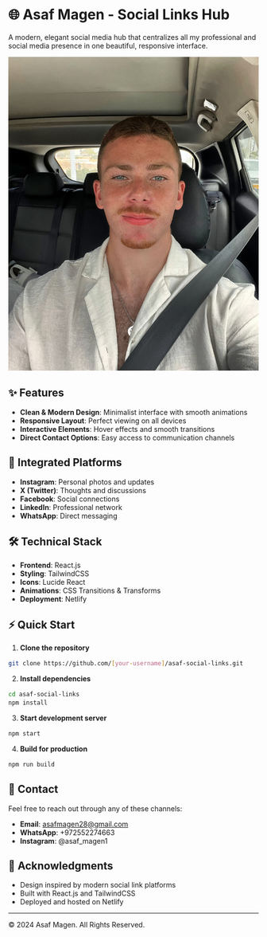 # 🌐 Asaf Magen - Social Links Hub

A modern, elegant social media hub that centralizes all my professional and social media presence in one beautiful, responsive interface.

![Social Links Hub Preview](public/images/profile.jpeg)

## ✨ Features

- **Clean & Modern Design**: Minimalist interface with smooth animations
- **Responsive Layout**: Perfect viewing on all devices
- **Interactive Elements**: Hover effects and smooth transitions
- **Direct Contact Options**: Easy access to communication channels

## 🔗 Integrated Platforms

- **Instagram**: Personal photos and updates
- **X (Twitter)**: Thoughts and discussions
- **Facebook**: Social connections
- **LinkedIn**: Professional network
- **WhatsApp**: Direct messaging

## 🛠 Technical Stack

- **Frontend**: React.js
- **Styling**: TailwindCSS
- **Icons**: Lucide React
- **Animations**: CSS Transitions & Transforms
- **Deployment**: Netlify

## ⚡ Quick Start

1. **Clone the repository**
```bash
git clone https://github.com/[your-username]/asaf-social-links.git
```

2. **Install dependencies**
```bash
cd asaf-social-links
npm install
```

3. **Start development server**
```bash
npm start
```

4. **Build for production**
```bash
npm run build
```

## 📱 Contact

Feel free to reach out through any of these channels:
- **Email**: asafmagen28@gmail.com
- **WhatsApp**: +972552274663
- **Instagram**: @asaf_magen1

## 🌟 Acknowledgments

- Design inspired by modern social link platforms
- Built with React.js and TailwindCSS
- Deployed and hosted on Netlify

---
© 2024 Asaf Magen. All Rights Reserved.
